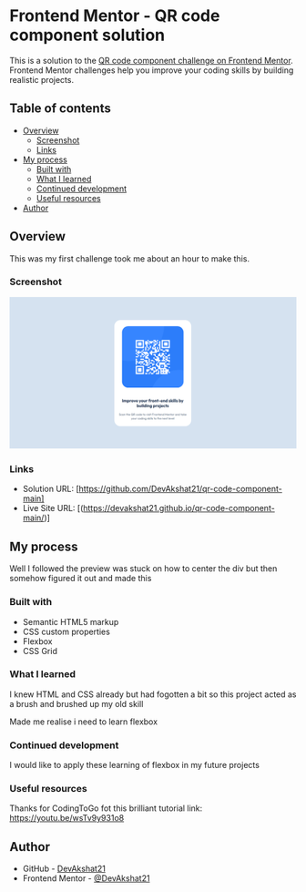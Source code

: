 # Frontend Mentor - QR code component solution

This is a solution to the [QR code component challenge on Frontend Mentor](https://www.frontendmentor.io/challenges/qr-code-component-iux_sIO_H). Frontend Mentor challenges help you improve your coding skills by building realistic projects. 

## Table of contents

- [Overview](#overview)
  - [Screenshot](#screenshot)
  - [Links](#links)
- [My process](#my-process)
  - [Built with](#built-with)
  - [What I learned](#what-i-learned)
  - [Continued development](#continued-development)
  - [Useful resources](#useful-resources)
- [Author](#author)

## Overview
This was my first challenge took me about an hour to make this.
### Screenshot

![](./screenshot.png)


### Links

- Solution URL: [https://github.com/DevAkshat21/qr-code-component-main]
- Live Site URL: [(https://devakshat21.github.io/qr-code-component-main/)]

## My process
Well I followed the preview was stuck on how to center the div but then somehow figured it out and made this
### Built with

- Semantic HTML5 markup
- CSS custom properties
- Flexbox
- CSS Grid


### What I learned

I knew HTML and CSS already but had fogotten a bit so this project acted as a brush and brushed up my old skill

Made me realise i need to learn flexbox

### Continued development
I would like to apply these learning of flexbox in my future projects
### Useful resources

Thanks for CodingToGo fot this brilliant tutorial link: https://youtu.be/wsTv9y931o8

## Author

- GitHub - [DevAkshat21](https://github.com/DevAkshat21)
- Frontend Mentor - [@DevAkshat21](https://www.frontendmentor.io/profile/@DevAkshat21)

